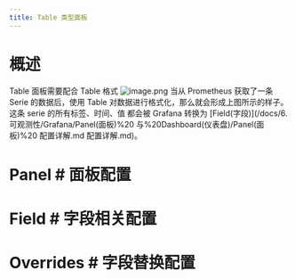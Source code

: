 ```yaml
---
title: Table 类型面板
---
```


# 概述

Table 面板需要配合 Table 格式
![image.png](https://notes-learning.oss-cn-beijing.aliyuncs.com/pydb2y/1636267921152-4752376b-9ab6-4156-ae67-1aeaf6af76e5.png)
当从 Prometheus 获取了一条 Serie 的数据后，使用 Table 对数据进行格式化，那么就会形成上图所示的样子。这条 serie 的所有标签、时间、值 都会被 Grafana 转换为 [Field(字段)](/docs/6.可观测性/Grafana/Panel(面板)%20 与%20Dashboard(仪表盘)/Panel(面板)%20 配置详解.md 配置详解.md)。

# Panel # 面板配置

# Field # 字段相关配置

# Overrides # 字段替换配置
